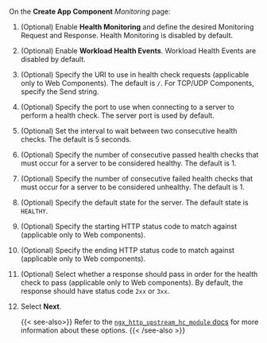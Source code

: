 On the **Create App Component** *Monitoring* page:

1. (Optional) Enable **Health Monitoring** and define the desired Monitoring Request and Response. Health Monitoring is disabled by default.
1. (Optional) Enable **Workload Health Events**. Workload Health Events are disabled by default.
1. (Optional) Specify the URI to use in health check requests (applicable only to Web Components). The default is `/`. For TCP/UDP Components, specify the Send string.
1. (Optional) Specify the port to use when connecting to a server to perform a health check. The server port is used by default.
1. (Optional) Set the interval to wait between two consecutive health checks. The default is 5 seconds.
1. (Optional) Specify the number of consecutive passed health checks that must occur for a server to be considered healthy. The default is 1.
1. (Optional) Specify the number of consecutive failed health checks that must occur for a server to be considered unhealthy. The default is 1.
1. (Optional) Specify the default state for the server. The default state is `HEALTHY`.
1. (Optional) Specify the starting HTTP status code to match against (applicable only to Web components).
1. (Optional) Specify the ending HTTP status code to match against (applicable only to Web components).
1. (Optional) Select whether a response should pass in order for the health check to pass (applicable only to Web components). By default, the response should have status code `2xx` or `3xx`.
1. Select **Next**.

    {{< see-also>}}
Refer to the [`ngx_http_upstream_hc_module` docs](http://nginx.org/en/docs/http/ngx_http_upstream_hc_module.html#health_check) for more information about these options.
    {{< /see-also >}}

<!-- Do not remove. Keep this code at the bottom of the include -->
<!-- DOCS-493 -->